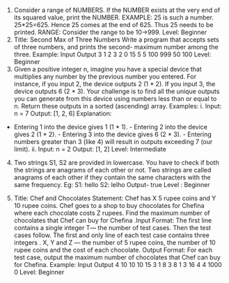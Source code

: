 1. Consider a range of NUMBERS. If the NUMBER exists at the very end of its 
squared value, print the NUMBER. EXAMPLE: 
25 is such a number. 25*25=625. Hence 25 comes at the end of 625. Thus 25 needs 
to be printed. RANGE: Consider the range to be 10->999. Level: Beginner 
2. Title: Second Max of Three Numbers 
Write a program that accepts sets of three numbers, and prints the second- maximum number among the three. Example: 
Input Output 
3 
1 2 3 2 
0 15 5 5 
100 999 50 100 
Level: Beginner 
3. Given a positive integer n, imagine you have a special device that multiplies any 
number by the previous number you entered. For instance, if you input 2, the device 
outputs 2 (1 * 2). If you input 3, the device outputs 6 (2 * 3). Your challenge is to find all the unique outputs you can generate from this device 
using numbers less than or equal to n. Return these outputs in a sorted (ascending) 
array. Examples: 
i. Input: n = 7 
Output: [1, 2, 6] 
Explanation: 
- Entering 1 into the device gives 1 (1 * 1). - Entering 2 into the device gives 2 (1 * 2). - Entering 3 into the device gives 6 (2 * 3). - Entering numbers greater than 3 (like 4) will result in outputs exceeding 7 (our limit). ii. Input: n = 2 
Output: [1, 2] 
Level: Intermediate 
4. Two strings S1, S2 are provided in lowercase. You have to check if both the 
strings are anagrams of each other or not. Two strings are called anagrams of each 
other if they contain the same characters with the same frequency. Eg: S1: hello S2: lelho 
Output- true 
Level : Beginner

5. Title: Chef and Chocolates 
Statement: Chef has X 5 rupee coins and Y 10 rupee coins. Chef goes to a shop 
to buy chocolates for Chefina where each chocolate costs Z rupees. Find the 
maximum number of chocolates that Chef can buy for Chefina 
.Input Format: The first line contains a single integer T— the number of test 
cases. Then the test cases follow. The first and only line of each test case contains 
three integers . X, Y and Z — the number of 5 rupee coins, the number of 10 rupee 
coins and the cost of each chocolate. Output Format: For each test case, output the maximum number of 
chocolates that Chef can buy for Chefina. Example: 
Input Output 
4 
10 10 10 15 
3 1 8 3 
8 1 3 16 
4 4 1000 0 
Level: Beginner